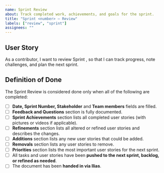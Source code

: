 ```yaml
---
name: Sprint Review
about: Track completed work, achievements, and goals for the sprint.
title: "Sprint <number> – Review"
labels: ["review", "sprint"]
assignees: ""
---
```


## User Story

As a contributor, I want to review Sprint <number>, so that I can track progress, note challenges, and plan the next sprint.

## Definition of Done

The Sprint Review is considered done only when all of the following are completed:

- [ ] **Date, Sprint Number, Stakeholder** and **Team members** fields are filled.
- [ ] **Feedback and Questions** section is fully documented.
- [ ] **Sprint Achievements** section lists all completed user stories (with pictures or videos if applicable).
- [ ] **Refinements** section lists all altered or refined user stories and describes the changes.
- [ ] **Additions** section lists any new user stories that could be added.
- [ ] **Removals** section lists any user stories to remove.
- [ ] **Priorities** section lists the most important user stories for the next sprint.
- [ ] All tasks and user stories have been **pushed to the next sprint, backlog, or refined as needed**.
- [ ] The document has been **handed in via Ilias**.
